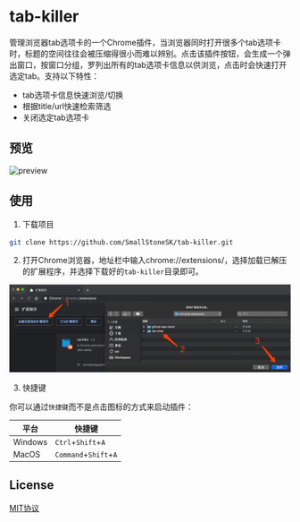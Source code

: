 # tab-killer

管理浏览器tab选项卡的一个Chrome插件，当浏览器同时打开很多个tab选项卡时，标题的空间往往会被压缩得很小而难以辨别。点击该插件按钮，会生成一个弹出窗口，按窗口分组，罗列出所有的tab选项卡信息以供浏览，点击时会快速打开选定tab。支持以下特性：

- tab选项卡信息快速浏览/切换
- 根据title/url快速检索筛选
- 关闭选定tab选项卡

## 预览

![preview](./preview/demo.gif)

## 使用

1. 下载项目

```bash
git clone https://github.com/SmallStoneSK/tab-killer.git
```

2. 打开Chrome浏览器，地址栏中输入chrome://extensions/，选择加载已解压的扩展程序，并选择下载好的`tab-killer`目录即可。

![guid](./preview/guide.png)

3. 快捷键

你可以通过`快捷键`而不是点击图标的方式来启动插件：

|平台|快捷键|
|---|------|
|Windows|`Ctrl`+`Shift`+`A`|
|MacOS|`Command`+`Shift`+`A`|

## License

[MIT协议](./LICENSE)